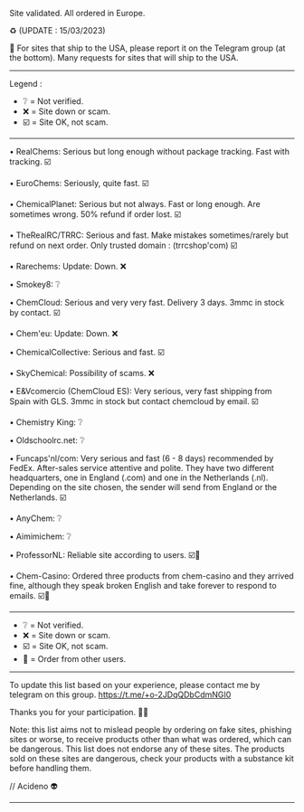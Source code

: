 Site validated. All ordered in Europe. 

♻️ (UPDATE : 15/03/2023)

💬 For sites that ship to the USA, please report it on the Telegram group (at the bottom). Many requests for sites that will ship to the USA.

___________________________________________________________________________________________________________________

Legend :

 * ❔  = Not verified.
 * ❌  = Site down or scam.
 * ☑️  = Site OK, not scam.
 
____________________________________________________________________________________________________________________

 • RealChems: Serious but long enough without package tracking. Fast with tracking. ☑️

 • EuroChems: Seriously, quite fast. ☑️

 • ChemicalPlanet: Serious but not always. Fast or long enough. Are sometimes wrong. 50% refund if order lost. ☑️

 • TheRealRC/TRRC: Serious and fast. Make mistakes sometimes/rarely but refund on next order. Only trusted domain : (trrcshop'com) ☑️

 • Rarechems: Update: Down. ❌

 • Smokey8: ❔

 • ChemCloud: Serious and very very fast.  Delivery 3 days. 3mmc in stock by contact. ☑️

 • Chem'eu: Update: Down. ❌

 • ChemicalCollective: Serious and fast. ☑️

 • SkyChemical: Possibility of scams. ❌

 • E&Vcomercio (ChemCloud ES): Very serious, very fast shipping from Spain with GLS. 3mmc in stock but contact chemcloud by email. ☑️

 • Chemistry King: ❔

 • Oldschoolrc.net: ❔

 • Funcaps'nl/com: Very serious and fast (6 - 8 days) recommended by FedEx. After-sales service attentive and polite. They have two different headquarters, one in England (.com) and one in the Netherlands (.nl). Depending on the site chosen, the sender will send from England or the Netherlands. ☑️

 • AnyChem: ❔

 • Aimimichem: ❔
 
 • ProfessorNL: Reliable site according to users. ☑️💬
 
 • Chem-Casino: Ordered three products from chem-casino and they arrived fine, although they speak broken English and take forever to respond to emails. ☑️💬


_________________________________________________________________________________________________________________________

 * ❔  = Not verified.
 * ❌  = Site down or scam.
 * ☑️  = Site OK, not scam.
 * 💬  = Order from other users.
 
_________________________________________________________________________________________________________________________

To update this list based on your experience, please contact me by telegram on this group. https://t.me/+o-2JDqQDbCdmNGI0
 
Thanks you for your participation. 🙏🏻

Note: this list aims not to mislead people by ordering on fake sites, phishing sites or worse, to receive products other than what was ordered, which can be dangerous. This list does not endorse any of these sites. The products sold on these sites are dangerous, check your products with a substance kit before handling them.

// Acideno 👽

_________________________________________________________________________________________________________________________
